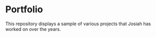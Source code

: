 Portfolio
=========

This repository displays a sample of various projects that Josiah has worked on over the years.
